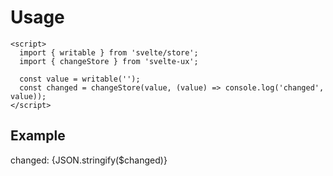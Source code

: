 <script lang="ts">
  import { writable } from 'svelte/store';

	import Button from '$lib/components/Button.svelte';
	import Preview from '$lib/components/Preview.svelte';
	import TextField from '$lib/components/TextField.svelte';

	import changeStore from '$lib/stores/changeStore';

  const value = writable('');
  const changed = changeStore(value, (value) => console.log('changed', value));
</script>

# Usage

```svelte
<script>
  import { writable } from 'svelte/store';
  import { changeStore } from 'svelte-ux';

  const value = writable('');
  const changed = changeStore(value, (value) => console.log('changed', value));
</script>
```

## Example

<Preview>
  <TextField bind:value={$value} />
  <div>changed: {JSON.stringify($changed)}</div>
</Preview>
